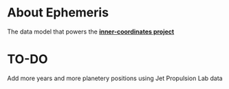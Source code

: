 # About Ephemeris
The data model that powers the <a href="https://github.com/humanangel/inner-coordinates"><strong>inner-coordinates project</strong></a>
# TO-DO
Add more years and more planetery positions using Jet Propulsion Lab data

